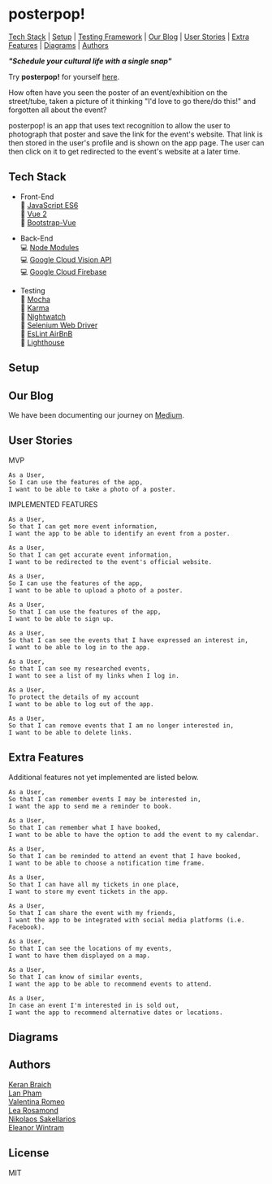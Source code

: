 # posterpop!

[Tech Stack](#tech-stack) | [Setup](#setup) | [Testing Framework](#testing-framework) | [Our Blog](#our-blog) | [User Stories](#user-stories) | [Extra Features](#extra-features) | [Diagrams](#diagrams) | [Authors](#authors)

*__"Schedule your cultural life with a single snap"__*

Try __posterpop!__ for yourself [here](https://posterpopapp.firebaseapp.com).

<!-- adding video recording here -->

How often have you seen the poster of an event/exhibition on the street/tube, taken a picture of it thinking "I'd love to go there/do this!" and forgotten all about the event?

posterpop! is an app that uses text recognition to allow the user to photograph that poster and save the link for the event's website. That link is then stored in the user's profile and is shown on the app page. The user can then click on it to get redirected to the event's website at a later time.

## Tech Stack
- Front-End  
:iphone: [JavaScript ES6](https://www.javascript.com/)  
:iphone: [Vue 2](https://vuejs.org/)  
:iphone: [Bootstrap-Vue](https://bootstrap-vue.js.org/)

- Back-End  
:computer: [Node Modules](https://nodejs.org/api/modules.html)  
:computer: [Google Cloud Vision API](https://cloud.google.com/vision/)  
:computer: [Google Cloud Firebase](https://firebase.google.com/)  

- Testing  
:wrench: [Mocha](https://mochajs.org/)  
:wrench: [Karma](https://karma-runner.github.io/2.0/index.html)  
:wrench: [Nightwatch](http://nightwatchjs.org/)  
:wrench: [Selenium Web Driver](http://www.seleniumhq.org/projects/webdriver/)  
:wrench: [EsLint AirBnB](https://www.npmjs.com/package/eslint-config-airbnb)  
:wrench: [Lighthouse](https://developers.google.com/web/tools/lighthouse/)

## Setup

<!-- Check the whole API/FIREBASE key issue -->
<!--
1. Check if you have Node.js installed on your computer by running the command below
```
$ node -v
```
If you don't have it, install Node.js directly from the [node.js.org](https://nodejs.org/en/download/) website.

2. Clone the repo to your computer
```
$ git clone https://github.com/ker-an/posterpop.git
```

3. Install the node dependencies by running
```
$ npm install
```

4. Run the server
```
$ npm run dev
```

## Testing Framework
To check our tests, run the command below:
```
$ npm test
``` -->

## Our Blog
We have been documenting our journey on [Medium](https://medium.com/@team_processive/).

## User Stories
MVP

```
As a User,
So I can use the features of the app,
I want to be able to take a photo of a poster.
```

IMPLEMENTED FEATURES

```
As a User,
So that I can get more event information,
I want the app to be able to identify an event from a poster.
```

```
As a User,
So that I can get accurate event information,
I want to be redirected to the event's official website.
```

```
As a User,
So I can use the features of the app,
I want to be able to upload a photo of a poster.
```

```
As a User,
So that I can use the features of the app,
I want to be able to sign up.
```

```
As a User,
So that I can see the events that I have expressed an interest in,
I want to be able to log in to the app.
```

```
As a User,
So that I can see my researched events,
I want to see a list of my links when I log in.
```

```
As a User,
To protect the details of my account
I want to be able to log out of the app.
```

```
As a User,
So that I can remove events that I am no longer interested in,
I want to be able to delete links.
```

## Extra Features
Additional features not yet implemented are listed below.

```
As a User,
So that I can remember events I may be interested in,
I want the app to send me a reminder to book.
```

```
As a User,
So that I can remember what I have booked,
I want to be able to have the option to add the event to my calendar.
```

```
As a User,
So that I can be reminded to attend an event that I have booked,
I want to be able to choose a notification time frame.
```

```
As a User,
So that I can have all my tickets in one place,
I want to store my event tickets in the app.
```

```
As a User,
So that I can share the event with my friends,
I want the app to be integrated with social media platforms (i.e. Facebook).
```

```
As a User,
So that I can see the locations of my events,
I want to have them displayed on a map.
```

```
As a User,
So that I can know of similar events,
I want the app to be able to recommend events to attend.
```

```
As a User,
In case an event I'm interested in is sold out,
I want the app to recommend alternative dates or locations.
```

## Diagrams
<!-- Add diagrams here -->

## Authors

[Keran Braich](https://github.com/ker-an)  
[Lan Pham](https://github.com/Albion31)  
[Valentina Romeo](https://github.com/Ciancion)  
[Lea Rosamond](https://github.com/lea-rsm)  
[Nikolaos Sakellarios](https://github.com/lunaticnick)  
[Eleanor Wintram](https://github.com/ewintram)

## License
MIT

